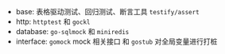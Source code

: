 - base: 表格驱动测试、回归测试、断言工具 `testify/assert`
- http: `httptest` 和 `gockl`
- database: `go-sqlmock` 和 `miniredis`
- interface: `gomock` mock 相关接口 和 `gostub` 对全局变量进行打桩
